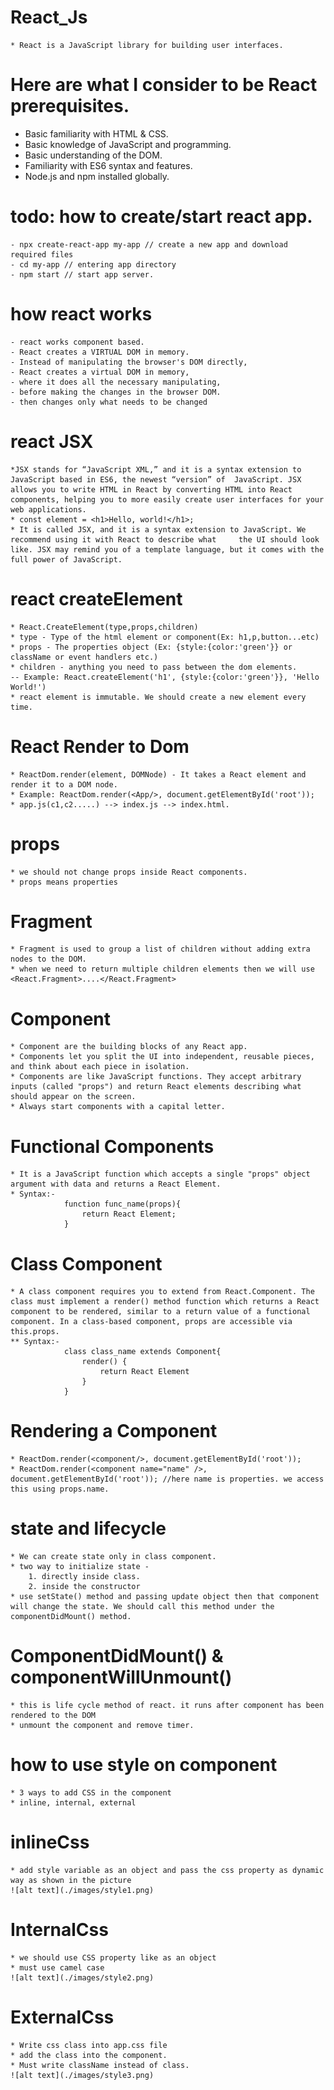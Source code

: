 ﻿# React_Js
    * React is a JavaScript library for building user interfaces.
# Here are what I consider to be React prerequisites.
   * Basic familiarity with HTML & CSS.
   * Basic knowledge of JavaScript and programming.
   * Basic understanding of the DOM.
   * Familiarity with ES6 syntax and features.
   * Node.js and npm installed globally.
# todo: how to create/start react app. 
    - npx create-react-app my-app // create a new app and download required files
    - cd my-app // entering app directory
    - npm start // start app server.
# how react works
    - react works component based.
    - React creates a VIRTUAL DOM in memory.
    - Instead of manipulating the browser's DOM directly, 
    - React creates a virtual DOM in memory, 
    - where it does all the necessary manipulating, 
    - before making the changes in the browser DOM.
    - then changes only what needs to be changed

# react JSX
    *JSX stands for “JavaScript XML,” and it is a syntax extension to JavaScript based in ES6, the newest “version” of  JavaScript. JSX allows you to write HTML in React by converting HTML into React components, helping you to more easily create user interfaces for your web applications.
    * const element = <h1>Hello, world!</h1>;
    * It is called JSX, and it is a syntax extension to JavaScript. We recommend using it with React to describe what     the UI should look like. JSX may remind you of a template language, but it comes with the full power of JavaScript.

# react createElement 
    * React.CreateElement(type,props,children)
    * type - Type of the html element or component(Ex: h1,p,button...etc)
    * props - The properties object (Ex: {style:{color:'green'}} or className or event handlers etc.)
    * children - anything you need to pass between the dom elements.
    -- Example: React.createElement('h1', {style:{color:'green'}}, 'Hello World!')
    * react element is immutable. We should create a new element every time.
# React Render to Dom 
    * ReactDom.render(element, DOMNode) - It takes a React element and render it to a DOM node.
    * Example: ReactDom.render(<App/>, document.getElementById('root'));
    * app.js(c1,c2.....) --> index.js --> index.html.

# props 
    * we should not change props inside React components.
    * props means properties

# Fragment 
    * Fragment is used to group a list of children without adding extra nodes to the DOM.
    * when we need to return multiple children elements then we will use <React.Fragment>....</React.Fragment>

# Component
    * Component are the building blocks of any React app. 
    * Components let you split the UI into independent, reusable pieces, and think about each piece in isolation. 
    * Components are like JavaScript functions. They accept arbitrary inputs (called "props") and return React elements describing what should appear on the screen.
    * Always start components with a capital letter. 

# Functional Components
    * It is a JavaScript function which accepts a single "props" object argument with data and returns a React Element.
    * Syntax:- 
                function func_name(props){
                    return React Element;
                }
# Class Component 
    * A class component requires you to extend from React.Component. The class must implement a render() method function which returns a React component to be rendered, similar to a return value of a functional component. In a class-based component, props are accessible via this.props.
    ** Syntax:- 
                class class_name extends Component{
                    render() {
                        return React Element
                    }
                }
# Rendering a Component
    * ReactDom.render(<component/>, document.getElementById('root'));
    * ReactDom.render(<component name="name" />, document.getElementById('root')); //here name is properties. we access this using props.name.

# state and lifecycle
    * We can create state only in class component.
    * two way to initialize state - 
        1. directly inside class. 
        2. inside the constructor 
    * use setState() method and passing update object then that component will change the state. We should call this method under the componentDidMount() method.
# ComponentDidMount() & componentWillUnmount()
    * this is life cycle method of react. it runs after component has been rendered to the DOM
    * unmount the component and remove timer. 
# how to use style on component  
    * 3 ways to add CSS in the component
    * inline, internal, external
# inlineCss 
    * add style variable as an object and pass the css property as dynamic way as shown in the picture
    ![alt text](./images/style1.png)
# InternalCss
    * we should use CSS property like as an object
    * must use camel case
    ![alt text](./images/style2.png)

# ExternalCss
    * Write css class into app.css file
    * add the class into the component.
    * Must write className instead of class.
    ![alt text](./images/style3.png)

